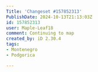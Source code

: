 ```yaml
---
Title: 'Changeset #157852313'
PublishDate: 2024-10-13T21:13:03Z
id: 157852313
user: Maple-Leaf18
comment: Continuing to map
created_by: iD 2.30.4
tags:
- Montenegro
- Podgorica

---
```

